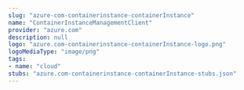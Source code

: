 ```yaml
---
slug: "azure-com-containerinstance-containerInstance"
name: "ContainerInstanceManagementClient"
provider: "azure.com"
description: null
logo: "azure.com-containerinstance-containerInstance-logo.png"
logoMediaType: "image/png"
tags:
- name: "cloud"
stubs: "azure.com-containerinstance-containerInstance-stubs.json"
---
```

